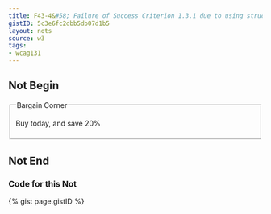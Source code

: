```yaml
---
title: F43-4&#58; Failure of Success Criterion 1.3.1 due to using structural markup in a way that does not represent relationships in the content
gistID: 5c3e6fc2dbb5db07d1b5
layout: nots
source: w3
tags:
- wcag131
---
```


<h2 aria-describedby="{{ page.gistID }}">Not Begin</h2>
<div class="rendered-not">
<fieldset>
<legend>Bargain Corner</legend>
<p>Buy today, and save 20%</p>
</fieldset>
</div> <!-- rendered-not -->

<h2 aria-describedby="{{ page.gistID }}">Not End</h2>

<h3 aria-describedby="{{ page.gistID }}">Code for this Not</h3>
{% gist page.gistID %}